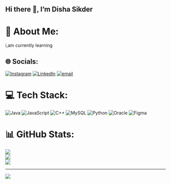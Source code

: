 ## Hi there 👋, I’m Disha Sikder

# 💫 About Me:
i,am currently learning


## 🌐 Socials:
[![Instagram](https://img.shields.io/badge/Instagram-%23E4405F.svg?logo=Instagram&logoColor=white)](https://instagram.com/https://www.instagram.com/disha_sikder73/) [![LinkedIn](https://img.shields.io/badge/LinkedIn-%230077B5.svg?logo=linkedin&logoColor=white)](https://linkedin.com/in/www.linkedin.com/in/dishasikder) [![email](https://img.shields.io/badge/Email-D14836?logo=gmail&logoColor=white)](mailto:sikderdisha73@gmail.com) 

# 💻 Tech Stack:
![Java](https://img.shields.io/badge/java-%23ED8B00.svg?style=for-the-badge&logo=openjdk&logoColor=white) ![JavaScript](https://img.shields.io/badge/javascript-%23323330.svg?style=for-the-badge&logo=javascript&logoColor=%23F7DF1E) ![C++](https://img.shields.io/badge/c++-%2300599C.svg?style=for-the-badge&logo=c%2B%2B&logoColor=white) ![MySQL](https://img.shields.io/badge/mysql-4479A1.svg?style=for-the-badge&logo=mysql&logoColor=white) ![Python](https://img.shields.io/badge/python-3670A0?style=for-the-badge&logo=python&logoColor=ffdd54) ![Oracle](https://img.shields.io/badge/Oracle-F80000?style=for-the-badge&logo=oracle&logoColor=white) ![Figma](https://img.shields.io/badge/figma-%23F24E1E.svg?style=for-the-badge&logo=figma&logoColor=white)
# 📊 GitHub Stats:
![](https://github-readme-stats.vercel.app/api?username=sikderdisha&theme=dark&hide_border=false&include_all_commits=false&count_private=false)<br/>
![](https://nirzak-streak-stats.vercel.app/?user=sikderdisha&theme=dark&hide_border=false)<br/>
![](https://github-readme-stats.vercel.app/api/top-langs/?username=sikderdisha&theme=dark&hide_border=false&include_all_commits=false&count_private=false&layout=compact)

---
[![](https://visitcount.itsvg.in/api?id=sikderdisha&icon=9&color=0)](https://visitcount.itsvg.in)

